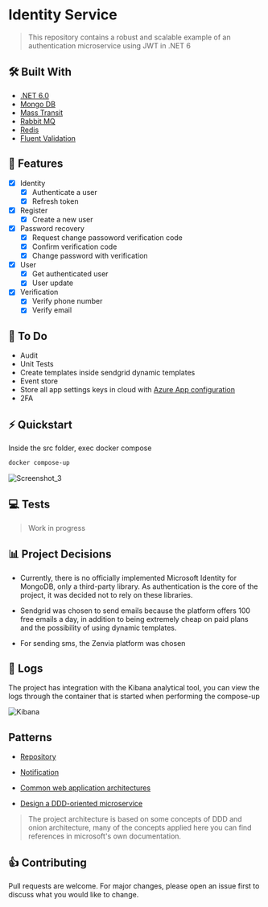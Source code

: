 # Identity Service

> This repository contains a robust and scalable example of an authentication microservice using JWT in .NET 6

## :hammer_and_wrench: Built With
- [.NET 6.0](https://dotnet.microsoft.com/download/dotnet/6.0)
- [Mongo DB](https://www.mongodb.com/)
- [Mass Transit](https://masstransit-project.com/)
- [Rabbit MQ](https://www.rabbitmq.com/)
- [Redis](https://redis.io/)
- [Fluent Validation](https://fluentvalidation.net/)

## 🎯 Features

- [x] Identity
    - [x] Authenticate a user
    - [x] Refresh token
- [x] Register
    - [x] Create a new user
- [x] Password recovery
    - [x] Request change passoword verification code
    - [x] Confirm verification code
    - [x] Change password with verification
- [x] User
    - [x] Get authenticated user
    - [x] User update
- [X] Verification
    - [X] Verify phone number
    - [X] Verify email

## :memo: To Do

- Audit
- Unit Tests
- Create templates inside sendgrid dynamic templates
- Event store
- Store all app settings keys in cloud with [Azure App configuration]('https://azure.microsoft.com/en-us/services/app-configuration/')
- 2FA

## ⚡️ Quickstart

Inside the src folder, exec docker compose

```bash
docker compose-up
```

![Screenshot_3](https://user-images.githubusercontent.com/44218496/161750918-29d3c5d0-d017-47f7-8f06-bb1b0fa0be12.png)


## :computer: Tests

> Work in progress

## :bar_chart: Project Decisions

- Currently, there is no officially implemented Microsoft Identity for MongoDB, only a third-party library. As authentication is the core of the project, it was decided not to rely on these libraries.

- Sendgrid was chosen to send emails because the platform offers 100 free emails a day, in addition to being extremely cheap on paid plans and the possibility of using dynamic templates.

- For sending sms, the Zenvia platform was chosen

## :bookmark: Logs

The project has integration with the Kibana analytical tool, you can view the logs through the container that is started when performing the compose-up

![Kibana](https://user-images.githubusercontent.com/44218496/161693359-3b8c14ab-3359-47c9-83c6-93a65480c815.png)

## Patterns
- [Repository](https://docs.microsoft.com/en-us/aspnet/mvc/overview/older-versions/getting-started-with-ef-5-using-mvc-4/implementing-the-repository-and-unit-of-work-patterns-in-an-asp-net-mvc-application)

- [Notification](https://martinfowler.com/eaaDev/Notification.html)

- [Common web application architectures](https://docs.microsoft.com/en-us/dotnet/architecture/modern-web-apps-azure/common-web-application-architectures)

- [Design a DDD-oriented microservice](https://docs.microsoft.com/en-us/dotnet/architecture/microservices/microservice-ddd-cqrs-patterns/ddd-oriented-microservice)

> The project architecture is based on some concepts of DDD and onion architecture, many of the concepts applied here you can find references in microsoft's own documentation.

## 👍 Contributing
Pull requests are welcome. For major changes, please open an issue first to discuss what you would like to change.
